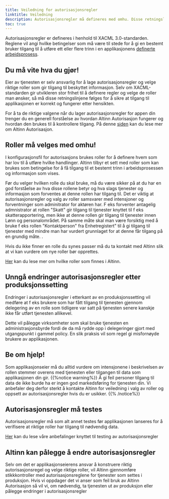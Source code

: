 ```yaml
---
title: Veiledning for autorisasjonsregler
linktitle: Veiledning 
description: Autorisasjonsregler må defineres med omhu. Disse retningslinjene forteller hva applikasjonseier må vurdere før autorisasjonsregler settes for en applikasjon
toc: true
---
```


Autorisasjonsregler er defineres i henhold til XACML 3.0-standarden. Reglene vil angi hvilke betingelser som må være til stede for å gi
en bestemt bruker tilgang til å utføre ett eller flere trinn i en applikasjonens [definerte arbeidsprosess](/app/development/configuration/process/).

## Du må vite hva du gjør!
Eier av tjenesten er selv ansvarlig for å lage autorisasjonsregler og velge riktige roller som gir tilgang til beskyttet informasjon. 
Selv om XACML-standarden gir utvikleren stor frihet til å definere regler og velge de roller man ønsker, så må disse retningslinjene følges for å sikre at
tilgang til applikasjonen er korrekt og fungerer etter hensikten.

For å ta de riktige valgene når du lager autorisasjonsregler for appen din trenger du en generell forståelse av hvordan Altinn Autorisasjon fungerer og hvordan den brukes til å kontrollere tilgang.
På denne [siden](https://altinn.github.io/docs/utviklingsguider/styring-av-tilgang/for-tjenesteeier/) kan du lese mer om Altinn Autorisasjon.

## Roller må velges med omhu!
I konfigurasjonsfil for autorisasjons brukes roller for å definere hvem som har lov til å utføre hvilke handlinger.
Altinn tilbyr et sett med roller som kan brukes som betingelse for å få tilgang til et bestemt trinn i arbeidsprosessen og informasjon som vises.

Før du velger hvilken rolle du skal bruke, må du være sikker på at du har en god forståelse av hva disse rollene betyr og hva slags tjenester og informasjon som forventes at denne rollen har tilgang til.
Det er viktig at autorisasjonsregler og valg av roller samsvarer med intensjoner og forventninger som adminitrator for aktøren har. 
F eks forventer antagelig admnistrator at rollen "Skatt" gir tilgang til tjenester knyttet til f eks skatterapportering, men ikke at denne rollen gir tilgang til tjenester innen Lønn og personalområdet. 
På samme måte skal man være forsiktig med å bruke f eks rollen "Kontaktperson" fra Enhetregistert" til å gi tilgang til tjenester med mindre man har vurdert grunnlaget for at denne får tilgang på en grundig måte. . 

Hvis du ikke finner en rolle du synes passer må du ta kontakt med Altinn slik at vi kan vurdere om nye roller bør opprettes.

[Her](roles_and_rights) kan du lese mer om hvilke roller som finnes i Altinn. 

## Unngå endringer autorisasjonsregler etter produksjonssetting
Endringer i autorisasjonsregler i etterkant av en produksjonssetting vil medføre at f eks brukere som har fått tilgang til tjenesten gjennom delegering av en rolle som tidligere var satt på tjenesten senere kanskje ikke får utført tjenesten allikevel.

Dette vil pålegge virksomheter som skal bruke tjenesten en administrasjonsbyrde fordi de da må rydde opp i delegeringer gjort med utgangspunkt i gammel policy. En slik praksis vil som regel gi misfornøyde brukere av applikasjonen. 

## Be om hjelp!
Som applikasjonseier må du alltid vurdere om intensjonene i beskrivelsen av rollen stemmer overens med tjenesten eller tilgangen til data som applikasjonen din gir.
{{%notice warning%}}
Å gi feil personer tilgang til data de ikke burde ha er ingen god markedsføring for tjenesten din. Vi anbefaler deg derfor sterkt å kontakte Altinn for veiledning i valg av roller og oppsett av autorisasjonsregler hvis du er usikker.
{{% /notice%}}

## Autorisasjonsregler må testes
Autorisasjonsregler må som alt annet testes før applikasjonen lanseres for å verifisere at riktige roller har tilgang til nødvendig data.

[Her](test_authorization_application) kan du lese våre anbefalinger knyttet til testing av autorisasjonsregler


## Altinn kan pålegge å endre autorisasjonsregler
Selv om det er applikasjonseierens ansvar å konstruere riktig autorisasjonsregel og velge riktige roller, vil Altinn gjennomføre stikkkontroller med autorisasjonsreglene for tjenester som settes i produksjon.
Hvis vi oppdager det vi anser som feil bruk av Altinn Autorisasjon så vil vi, om nødvendig, ta tjenesten ut av produksjon eller pålegge endringer i autorisasjonsregler

